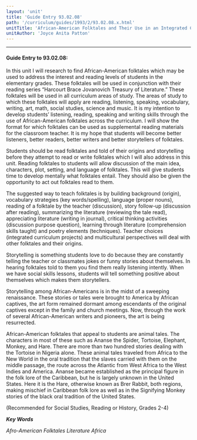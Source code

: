 ```yaml
---
layout: 'unit'
title: 'Guide Entry 93.02.08'
path: '/curriculum/guides/1993/2/93.02.08.x.html'
unitTitle: 'African-American Folktales and Their Use in an Integrated Curriculum'
unitAuthor: 'Joyce Anita Patton'
---
```


<body>
<hr/>
 <h4>
  Guide Entry to 93.02.08:
 </h4>
 In this unit I will research to find African-American folktales which may be used to address the interest and reading levels of students in the elementary grades. These folktales will be used in conjunction with their reading series “Harcourt Brace Jovanovich Treasury of Literature.” These folktales will be used in all curriculum areas of study. The areas of study to which these folktales will apply are reading, listening, speaking, vocabulary, writing, art, math, social studies, science and music. It is my intention to develop students’ listening, reading, speaking and writing skills through the use of African-American folktales across the curriculum. I will show the format for which folktales can be used as supplemental reading materials for the classroom teacher. It is my hope that students will become better listeners, better readers, better writers and better storytellers of folktales.
 <p>
  Students should be read folktales and told of their origins and storytelling before they attempt to read or write folktales which I will also address in this unit. Reading folktales to students will allow discussion of the main idea, characters, plot, setting, and language of folktales. This will give students time to develop mentally what folktales entail. They should also be given the opportunity to act out folktales read to them.
 </p>
 <p>
  The suggested way to teach folktales is by building background (origin), vocabulary strategies (key words/spelling), language (proper nouns), reading of a folktale by the teacher (discussion), story follow-up (discussion after reading), summarizing the literature (reviewing the tale read), appreciating literature (writing in journal), critical thinking activities (discussion purpose question), learning through literature (comprehension skills taught) and poetry elements (techniques). Teacher choices (integrated curriculum projects) and multicultural perspectives will deal with other folktales and their origins.
 </p>
 <p>
  Storytelling is something students love to do because they are constantly telling the teacher or classmates jokes or funny stories about themselves. In hearing folktales told to them you find them really listening intently. When we have social skills lessons, students will tell something positive about themselves which makes them storytellers.
 </p>
 <p>
  Storytelling among African-Americans is in the midst of a sweeping renaissance. These stories or tales were brought to America by African captives, the art form remained dormant among escendants of the original captives except in the family and church meetings. Now, through the work of several African-American writers and pioneers, the art is being resurrected.
 </p>
 <p>
  African-American folktales that appeal to students are animal tales. The characters in most of these such as Ananse the Spider, Tortoise, Elephant, Monkey, and Hare. There are more than two hundred stories dealing with the Tortoise in Nigeria alone. These animal tales traveled from Africa to the New World in the oral tradition that the slaves carried with them on the middle passage, the route across the Atlantic from West Africa to the West Indies and America. Ananse became established as the principal figure in the folk lore of the Caribbean, but he is largely unknown in the United States. Here it is the Hare, otherwise known as Brer Rabbit, both regions, making mischief in Caribbean folk lore as well as in the Signifying Monkey stories of the black oral tradition of the United States.
 </p>
 <p>
  (Recommended for Social Studies, Reading or History, Grades 2-4)
 </p>
<p>
  <b>
   <i>
    Key Words
   </i>
  </b>
  <br/>
 </p>
 <p>
  <i>
   Afro-American Folktales Literature Africa
  </i>
 </p>

</body>
